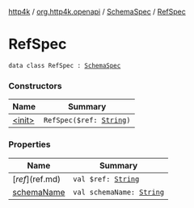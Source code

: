 [http4k](../../../index.md) / [org.http4k.openapi](../../index.md) / [SchemaSpec](../index.md) / [RefSpec](./index.md)

# RefSpec

`data class RefSpec : `[`SchemaSpec`](../index.md)

### Constructors

| Name | Summary |
|---|---|
| [&lt;init&gt;](-init-.md) | `RefSpec($ref: `[`String`](https://kotlinlang.org/api/latest/jvm/stdlib/kotlin/-string/index.html)`)` |

### Properties

| Name | Summary |
|---|---|
| [$ref]($ref.md) | `val $ref: `[`String`](https://kotlinlang.org/api/latest/jvm/stdlib/kotlin/-string/index.html) |
| [schemaName](schema-name.md) | `val schemaName: `[`String`](https://kotlinlang.org/api/latest/jvm/stdlib/kotlin/-string/index.html) |
